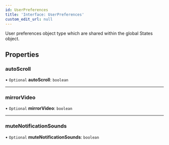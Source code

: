 ```yaml
---
id: UserPreferences
title: 'Interface: UserPreferences'
custom_edit_url: null
---
```


User preferences object type which are
shared within the global States object.

## Properties

### autoScroll

• `Optional` **autoScroll**: `boolean`

___

### mirrorVideo

• `Optional` **mirrorVideo**: `boolean`

___

### muteNotificationSounds

• `Optional` **muteNotificationSounds**: `boolean`


<head>
	<title>React Native UI Kit Interface: UserPreferences</title>
	<meta name="description" content="Harness the power of Ospi's React Native UIConfig Interface to customize and tailor the user interface of your React Native application."/>
</head>
